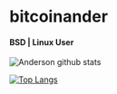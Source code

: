 # bitcoinander

<h4> BSD | Linux User </h4>

![Anderson github stats](https://github-readme-stats.vercel.app/api?username=bitcoinander&show_icons=true&theme=graywhite) 
 

[![Top Langs](https://github-readme-stats.vercel.app/api/top-langs/?username=bitcoinander&layout=compact)](https://github.com/bitcoinander/github-readme-stats)
